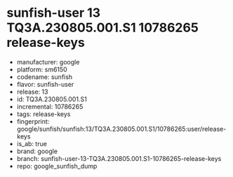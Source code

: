 # sunfish-user 13 TQ3A.230805.001.S1 10786265 release-keys
- manufacturer: google
- platform: sm6150
- codename: sunfish
- flavor: sunfish-user
- release: 13
- id: TQ3A.230805.001.S1
- incremental: 10786265
- tags: release-keys
- fingerprint: google/sunfish/sunfish:13/TQ3A.230805.001.S1/10786265:user/release-keys
- is_ab: true
- brand: google
- branch: sunfish-user-13-TQ3A.230805.001.S1-10786265-release-keys
- repo: google_sunfish_dump
